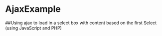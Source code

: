 # AjaxExample
##Using ajax to load in a select box with content based on the first Select (using JavaScript and PHP)
